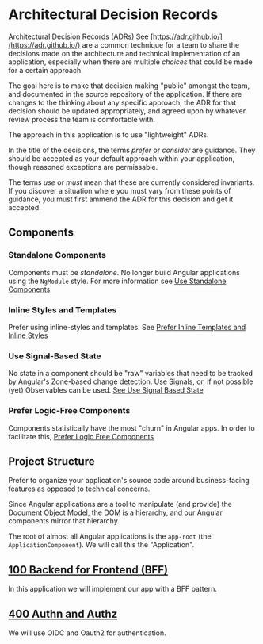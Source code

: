 # Architectural Decision Records

Architectural Decision Records (ADRs) See
[https://adr.github.io/](https://adr.github.io/) are a common technique for a
team to share the decisions made on the architecture and technical
implementation of an application, especially when there are multiple _choices_
that could be made for a certain approach.

The goal here is to make that decision making "public" amongst the team, and
documented in the source repository of the application. If there are changes to
the thinking about any specific approach, the ADR for that decision should be
updated appropriately, and agreed upon by whatever review process the team is
comfortable with.

The approach in this application is to use "lightweight" ADRs.

In the title of the decisions, the terms _prefer_ or _consider_ are guidance. They should be accepted as your default approach within your application, though reasoned exceptions are permissable.

The terms _use_ or _must_ mean that these are currently considered invariants. If you discover a situation where you must vary from these points of guidance, you must first ammend the ADR for this decision and get it accepted.

## Components

### Standalone Components

Components must be _standalone_. No longer build Angular applications using the `NgModule` style. For more information see [Use Standalone Components](./components/standalone)

### Inline Styles and Templates

Prefer using inline-styles and templates. See [Prefer Inline Templates and Inline Styles](./components/inline)

### Use Signal-Based State

No state in a component should be "raw" variables that need to be tracked by Angular's Zone-based change detection. Use Signals, or, if not possible (yet) Observables can be used. [See Use Signal Based State](./components/signals)

### Prefer Logic-Free Components

Components statistically have the most "churn" in Angular apps. In order to facilitate this, [Prefer Logic Free Components](./components/logic-free)

## Project Structure

Prefer to organize your application's source code around business-facing features as opposed to technical concerns.

Since Angular applications are a tool to manipulate (and provide) the Document Object Model, the DOM is a hierarchy, and our Angular components mirror that hierarchy.

The root of almost all Angular applications is the `app-root` (the `ApplicationComponent`). We will call this the "Application".

## [100 Backend for Frontend (BFF)](./bff.md)

In this application we will implement our app with a BFF pattern.

## [400 Authn and Authz](./auth.md)

We will use OIDC and Oauth2 for authentication.
